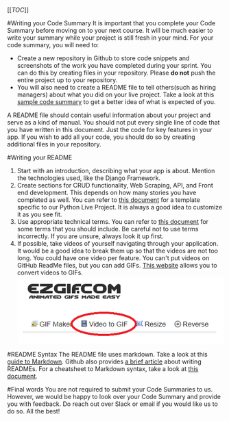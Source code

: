 [[_TOC_]]

#Writing your Code Summary
It is important that you complete your Code Summary before moving on to your next course. It will be much easier to write your summary while your project is still fresh in your mind. For your code summary, you will need to:
- Create a new repository in Github to store code snippets and screenshots of the work you have completed during your sprint. You can do this by creating files in your repository. Please **do not** push the entire project up to your repository. 
- You will also need to create a README file to tell others(such as hiring managers) about what you did on your live project. Take a look at this [sample code summary](https://github.com/BenjaminLSchwab/JobPlacementDashboard) to get a better idea of what is expected of you. 

A README file should contain useful information about your project and serve as a kind of manual. You should not put every single line of code that you have written in this document. Just the code for key features in your app. If you wish to add all your code, you should do so by creating additional files in your repository.

#Writing your README
1. Start with an introduction, describing what your app is about. Mention the technologies used, like the Django Framework.
2. Create sections for CRUD functionality, Web Scraping, API, and Front end development. This depends on how many stories you have completed as well. You can refer to [this document](https://docs.google.com/document/d/1NuhWe3Sa0RPdyM4bPmrBe--P8V7ri8t5G9OipMEhdGk/edit?usp=sharing) for a template specific to our Python Live Project. It is always a good idea to customize it as you see fit.
3. Use appropriate technical terms. You can refer to [this document](https://docs.google.com/document/d/1BbHVev8L0QH6AFaUdf3LD-Y6dkYYqcmuAvgyhesW1bY/edit?usp=sharing) for some terms that you should include. Be careful not to use terms incorrectly. If you are unsure, always look it up first. 
4. If possible, take videos of yourself navigating through your application. It would be a good idea to break them up so that the videos are not too long. You could have one video per feature. You can't put videos on GitHub ReadMe files, but you can add GIFs. [This website](https://ezgif.com/) allows you to convert videos to GIFs. 
![image.png](/.attachments/image-e4add546-2a9f-46ee-bb63-bba22a267eca.png)

#README Syntax
The README file uses markdown. Take a look at this [guide to Markdown](https://code.visualstudio.com/docs/languages/markdown). Github also provides [a brief article](https://docs.github.com/en/free-pro-team@latest/github/creating-cloning-and-archiving-repositories/about-readmes) about writing READMEs. For a cheatsheet to Markdown syntax, take a look at [this document](https://guides.github.com/pdfs/markdown-cheatsheet-online.pdf).

#Final words
You are not required to submit your Code Summaries to us. However, we would be happy to look over your Code Summary and provide you with feedback. Do reach out over Slack or email if you would like us to do so. All the best!


